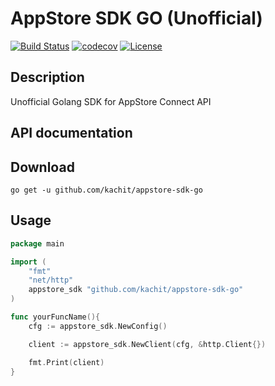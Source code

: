 # AppStore SDK GO (Unofficial)

[![Build Status](https://travis-ci.org/Kachit/appstore-sdk-go.svg?branch=master)](https://travis-ci.org/Kachit/appstore-sdk-go)
[![codecov](https://codecov.io/gh/Kachit/appstore-sdk-go/branch/master/graph/badge.svg)](https://codecov.io/gh/Kachit/appstore-sdk-go)
[![License](https://img.shields.io/github/license/mashape/apistatus.svg)](https://github.com/kachit/appstore-sdk-go/blob/master/LICENSE)

## Description
Unofficial Golang SDK for AppStore Connect API

## API documentation

## Download
```shell
go get -u github.com/kachit/appstore-sdk-go
```

## Usage
```go
package main

import (
    "fmt"
    "net/http"
    appstore_sdk "github.com/kachit/appstore-sdk-go"
)

func yourFuncName(){ 
    cfg := appstore_sdk.NewConfig()

    client := appstore_sdk.NewClient(cfg, &http.Client{})

    fmt.Print(client)
}
